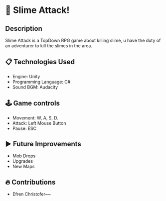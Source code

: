 # 🔴 Slime Attack!
## Description
Slime Attack is a TopDown RPG game about killing slime, u have the duty of an adventurer to kill the slimes in the area.

## 📋 Technologies Used
- Engine: Unity
- Programming Language: C#
- Sound BGM: Audacity

## 🕹️ Game controls
- Movement: W, A, S, D.
- Attack: Left Mouse Button
- Pause: ESC

## ▶️ Future Improvements
- Mob Drops
- Upgrades
- New Maps

## 🔥 Contributions
- Efren Christofer~~





